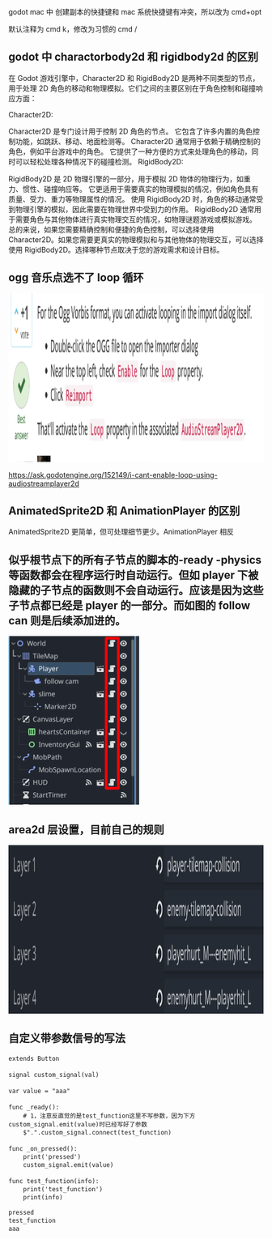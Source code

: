 godot mac 中 创建副本的快捷键和 mac 系统快捷键有冲突，所以改为 cmd+opt

默认注释为 cmd k，修改为习惯的 cmd /

## godot 中 charactorbody2d 和 rigidbody2d 的区别

在 Godot 游戏引擎中，Character2D 和 RigidBody2D 是两种不同类型的节点，用于处理 2D 角色的移动和物理模拟。它们之间的主要区别在于角色控制和碰撞响应方面：

Character2D:

Character2D 是专门设计用于控制 2D 角色的节点。
它包含了许多内置的角色控制功能，如跳跃、移动、地面检测等。
Character2D 通常用于依赖于精确控制的角色，例如平台游戏中的角色。
它提供了一种方便的方式来处理角色的移动，同时可以轻松处理各种情况下的碰撞检测。
RigidBody2D:

RigidBody2D 是 2D 物理引擎的一部分，用于模拟 2D 物体的物理行为，如重力、惯性、碰撞响应等。
它更适用于需要真实的物理模拟的情况，例如角色具有质量、受力、重力等物理属性的情况。
使用 RigidBody2D 时，角色的移动通常受到物理引擎的模拟，因此需要在物理世界中受到力的作用。
RigidBody2D 通常用于需要角色与其他物体进行真实物理交互的情况，如物理谜题游戏或模拟游戏。
总的来说，如果您需要精确控制和便捷的角色控制，可以选择使用 Character2D。如果您需要更真实的物理模拟和与其他物体的物理交互，可以选择使用 RigidBody2D。选择哪种节点取决于您的游戏需求和设计目标。

## ogg 音乐点选不了 loop 循环

<img src='./img/2023-10-13-22-33-55.png' height=333px></img>

https://ask.godotengine.org/152149/i-cant-enable-loop-using-audiostreamplayer2d

## AnimatedSprite2D 和 AnimationPlayer 的区别

AnimatedSprite2D 更简单，但可处理细节更少。AnimationPlayer 相反

## 似乎根节点下的所有子节点的脚本的-ready -physics 等函数都会在程序运行时自动运行。但如 player 下被隐藏的子节点的函数则不会自动运行。应该是因为这些子节点都已经是 player 的一部分。而如图的 follow can 则是后续添加进的。

<img src='./img/2023-10-19-17-59-50.png' height=333px></img>

## area2d 层设置，目前自己的规则

<img src='./img/2023-10-22-22-55-52.png' height=333px></img>

## 自定义带参数信号的写法

```
extends Button

signal custom_signal(val)

var value = "aaa"

func _ready():
    # 1，注意反直觉的是test_function这里不写参数，因为下方custom_signal.emit(value)时已经写好了参数
	$".".custom_signal.connect(test_function)

func _on_pressed():
	print('pressed')
	custom_signal.emit(value)

func test_function(info):
	print('test_function')
	print(info)

```

```
pressed
test_function
aaa
```
